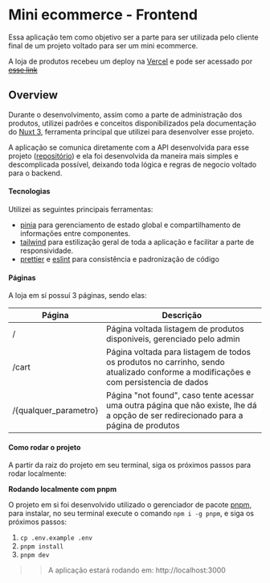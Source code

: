 
# Mini ecommerce - Frontend

Essa aplicação tem como objetivo ser a parte para ser utilizada pelo cliente final de um projeto voltado para ser um mini ecommerce.

A loja de produtos recebeu um deploy na [Vercel](https://vercel.com) e pode ser acessado por ~~[esse link]()~~

## Overview
Durante o desenvolvimento, assim como a parte de administração dos produtos, utilizei  padrões e conceitos disponibilizados pela documentação do [Nuxt 3](https://nuxt.com/docs/guide/directory-structure/nuxt), ferramenta principal que utilizei para desenvolver esse projeto.

A aplicação se comunica diretamente com a API desenvolvida para esse projeto ([repositório](https://github.com/ppessanhadev/mini-ecommerce-api)) e ela foi desenvolvida da maneira mais simples e descomplicada possível, deixando toda lógica e regras de negocio voltado para o backend.

#### Tecnologias
Utilizei as seguintes principais ferramentas:

- [pinia](https://pinia.vuejs.org/introduction.html) para gerenciamento de estado global e compartilhamento de informações entre componentes.
- [tailwind](https://docs.nestjs.com/techniques/mongodb) para estilização geral de toda a aplicação e facilitar a parte de responsividade.
- [prettier](https://prettier.io) e [eslint](https://eslint.org) para consistência e padronização de código

#### Páginas

A loja em sí possuí 3 páginas, sendo elas:

| Página                | Descrição                                                                                                                             |
|-----------------------|---------------------------------------------------------------------------------------------------------------------------------------|
| /                     | Página voltada listagem de produtos disponiveis, gerenciado pelo admin                                                                |
| /cart                 | Página voltada para listagem de todos os produtos no carrinho, sendo atualizado conforme a modificações e com persistencia de dados   |
| /{qualquer_parametro} | Página "not found", caso tente acessar uma outra página que não existe, lhe dá a opção de ser redirecionado para a página de produtos |

#### Como rodar o projeto

A partir da raiz do projeto em seu terminal, siga os próximos passos para rodar localmente:

**Rodando localmente com pnpm**

O projeto em si foi desenvolvido utilizado o gerenciador de pacote [pnpm](https://pnpm.io), para instalar, no seu terminal execute o comando `npm i -g pnpm`, e siga os próximos passos:

1. `cp .env.example .env`
2. `pnpm install`
2. `pnpm dev`


>> A aplicação estará rodando em: http://localhost:3000
